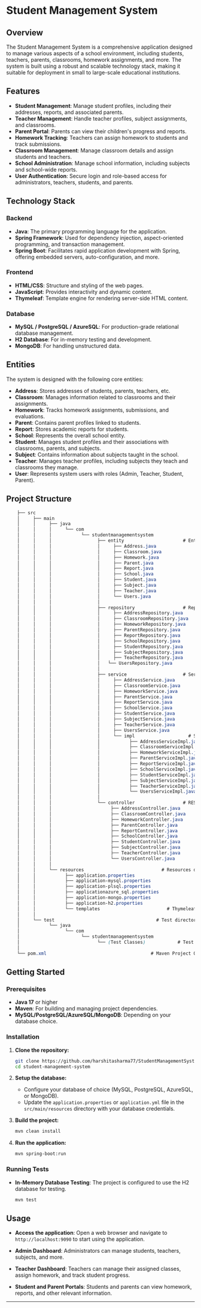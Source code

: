 ﻿# Student Management System

## Overview
The Student Management System is a comprehensive application designed to manage various aspects of a school environment, including students, teachers, parents, classrooms, homework assignments, and more. The system is built using a robust and scalable technology stack, making it suitable for deployment in small to large-scale educational institutions.

## Features
- **Student Management**: Manage student profiles, including their addresses, reports, and associated parents.
- **Teacher Management**: Handle teacher profiles, subject assignments, and classrooms.
- **Parent Portal**: Parents can view their children's progress and reports.
- **Homework Tracking**: Teachers can assign homework to students and track submissions.
- **Classroom Management**: Manage classroom details and assign students and teachers.
- **School Administration**: Manage school information, including subjects and school-wide reports.
- **User Authentication**: Secure login and role-based access for administrators, teachers, students, and parents.

## Technology Stack

### Backend
- **Java**: The primary programming language for the application.
- **Spring Framework**: Used for dependency injection, aspect-oriented programming, and transaction management.
- **Spring Boot**: Facilitates rapid application development with Spring, offering embedded servers, auto-configuration, and more.

### Frontend
- **HTML/CSS**: Structure and styling of the web pages.
- **JavaScript**: Provides interactivity and dynamic content.
- **Thymeleaf**: Template engine for rendering server-side HTML content.

### Database
- **MySQL / PostgreSQL / AzureSQL**: For production-grade relational database management.
- **H2 Database**: For in-memory testing and development.
- **MongoDB**: For handling unstructured data.

## Entities

The system is designed with the following core entities:

- **Address**: Stores addresses of students, parents, teachers, etc.
- **Classroom**: Manages information related to classrooms and their assignments.
- **Homework**: Tracks homework assignments, submissions, and evaluations.
- **Parent**: Contains parent profiles linked to students.
- **Report**: Stores academic reports for students.
- **School**: Represents the overall school entity.
- **Student**: Manages student profiles and their associations with classrooms, parents, and subjects.
- **Subject**: Contains information about subjects taught in the school.
- **Teacher**: Manages teacher profiles, including subjects they teach and classrooms they manage.
- **User**: Represents system users with roles (Admin, Teacher, Student, Parent).

## Project Structure
```CSS
    ├── src 
    │     ├── main 
    │     │     ├── java 
    │     │     │     └── com 
    │     │     │           └── studentmanagementsystem 
    │     │     │                 ├── entity                      # Entity classes
    │     │     │                 │     ├── Address.java
    │     │     │                 │     ├── Classroom.java
    │     │     │                 │     ├── Homework.java
    │     │     │                 │     ├── Parent.java
    │     │     │                 │     ├── Report.java
    │     │     │                 │     ├── School.java
    │     │     │                 │     ├── Student.java
    │     │     │                 │     ├── Subject.java
    │     │     │                 │     ├── Teacher.java
    │     │     │                 │     └── Users.java
    │     │     │                 │
    │     │     │                 ├── repository                  # Repository interfaces
    │     │     │                 │     ├── AddressRepository.java
    │     │     │                 │     ├── ClassroomRepository.java
    │     │     │                 │     ├── HomeworkRepository.java
    │     │     │                 │     ├── ParentRepository.java
    │     │     │                 │     ├── ReportRepository.java
    │     │     │                 │     ├── SchoolRepository.java
    │     │     │                 │     ├── StudentRepository.java
    │     │     │                 │     ├── SubjectRepository.java
    │     │     │                 │     ├── TeacherRepository.java
    │     │     │                 │   └── UsersRepository.java
    │     │     │                 │
    │     │     │                 ├── service                     # Service interfaces
    │     │     │                 │     ├── AddressService.java
    │     │     │                 │     ├── ClassroomService.java
    │     │     │                 │     ├── HomeworkService.java
    │     │     │                 │     ├── ParentService.java
    │     │     │                 │     ├── ReportService.java
    │     │     │                 │     ├── SchoolService.java
    │     │     │                 │     ├── StudentService.java
    │     │     │                 │     ├── SubjectService.java
    │     │     │                 │     ├── TeacherService.java
    │     │     │                 │     ├── UsersService.java
    │     │     │                 │     └── impl                    # Service implementation classes
    │     │     │                 │           ├── AddressServiceImpl.java
    │     │     │                 │           ├── ClassroomServiceImpl.java
    │     │     │                 │           ├── HomeworkServiceImpl.java
    │     │     │                 │           ├── ParentServiceImpl.java
    │     │     │                 │           ├── ReportServiceImpl.java
    │     │     │                 │           ├── SchoolServiceImpl.java
    │     │     │                 │           ├── StudentServiceImpl.java
    │     │     │                 │           ├── SubjectServiceImpl.java
    │     │     │                 │           ├── TeacherServiceImpl.java
    │     │     │                 │           └── UsersServiceImpl.java
    │     │     │                 │
    │     │     │                 └── controller                  # REST controllers
    │     │     │                      ├── AddressController.java
    │     │     │                      ├── ClassroomController.java
    │     │     │                      ├── HomeworkController.java
    │     │     │                      ├── ParentController.java
    │     │     │                      ├── ReportController.java
    │     │     │                      ├── SchoolController.java
    │     │     │                      ├── StudentController.java
    │     │     │                      ├── SubjectController.java
    │     │     │                      ├── TeacherController.java
    │     │     │                      └── UsersController.java
    │     │     │
    │     │     └── resources                             # Resources directory
    │     │           ├── application.properties
    │     │           ├── application-mysql.properties
    │     │           ├── application-plsql.properties
    │     │           ├── applicationazure_sql.properties
    │     │           ├── application-mongo.properties
    │     │           ├── application-h2.properties
    │     │           └── templates                         # Thymeleaf templates
    │     │
    │     └── test                                      # Test directory
    │           └── java 
    │                 └── com 
    │                       └── studentmanagementsystem 
    │                             └── (Test Classes)            # Test classes for unit and integration testing
    │
    └── pom.xml                                       # Maven Project Object Model file
```
## Getting Started

### Prerequisites
- **Java 17** or higher
- **Maven**: For building and managing project dependencies.
- **MySQL/PostgreSQL/AzureSQL/MongoDB**: Depending on your database choice.

### Installation

1. **Clone the repository:**
   ```bash
   git clone https://github.com/harshitasharma77/StudentManagementSystem.git
   cd student-management-system
   ```

2. **Setup the database:**
    - Configure your database of choice (MySQL, PostgreSQL, AzureSQL, or MongoDB).
    - Update the `application.properties` or `application.yml` file in the `src/main/resources` directory with your database credentials.

3. **Build the project:**
   ```bash
   mvn clean install
   ```

4. **Run the application:**
   ```bash
   mvn spring-boot:run
   ```

### Running Tests
- **In-Memory Database Testing**: The project is configured to use the H2 database for testing.
  ```bash
  mvn test
  ```

## Usage

- **Access the application**:
  Open a web browser and navigate to `http://localhost:9090` to start using the application.

- **Admin Dashboard**:
  Administrators can manage students, teachers, subjects, and more.

- **Teacher Dashboard**:
  Teachers can manage their assigned classes, assign homework, and track student progress.

- **Student and Parent Portals**:
  Students and parents can view homework, reports, and other relevant information.

[//]: # (## Deployment)

[//]: # ()
[//]: # (### Azure Deployment)

[//]: # (- The application can be deployed on Microsoft Azure using Azure App Services and Azure SQL.)

[//]: # (### Docker)

[//]: # (- A Dockerfile is included for containerization.)

[//]: # (  ```bash)

[//]: # (  docker build -t student-management-system .)

[//]: # (  docker run -p 8080:8080 student-management-system)

[//]: # (  ```)

[//]: # (## Contributing)

[//]: # (Contributions are welcome! Please follow the standard [GitHub flow]&#40;https://guides.github.com/introduction/flow/&#41; for submitting pull requests.)

[//]: # (## License)

[//]: # (This project is licensed under the MIT License. See the [LICENSE]&#40;LICENSE&#41; file for more details.)

---
